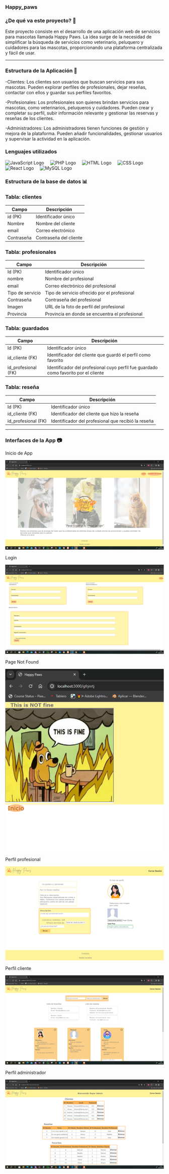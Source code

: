 ### Happy_paws

 ### ¿De qué va este proyecto? 📝
 
Este proyecto consiste en el desarrollo de una aplicación web de servicios para mascotas llamada Happy Paws. La idea surge de la necesidad de simplificar la búsqueda de servicios como veterinario, peluquero y cuidadores para las mascotas, proporcionando una plataforma centralizada y fácil de usar.

---

 ### Estructura de la Aplicación 📁
 
<p>-Clientes: Los clientes son usuarios que buscan servicios para sus mascotas. Pueden explorar perfiles de profesionales, dejar reseñas, contactar con ellos y guardar sus perfiles favoritos.</p>
<p>-Profesionales: Los profesionales son quienes brindan servicios para mascotas, como veterinarios, peluqueros y cuidadores. Pueden crear y completar su perfil, subir información relevante y gestionar las reservas y reseñas de los clientes.</p>
<p>-Administradores: Los administradores tienen funciones de gestión y mejora de la plataforma. Pueden añadir funcionalidades, gestionar usuarios y supervisar la actividad en la aplicación.</p>

### Lenguajes utilizados
<div >
    <img src="https://upload.wikimedia.org/wikipedia/commons/6/6a/JavaScript-logo.png" alt="JavaScript Logo" style="width: 45px; height: 45px;"> &nbsp;&nbsp;&nbsp;
    <img src="https://upload.wikimedia.org/wikipedia/commons/2/27/PHP-logo.svg" alt="PHP Logo" style="width: 45px; height: 45px;"> &nbsp;&nbsp;&nbsp;
    <img src="https://upload.wikimedia.org/wikipedia/commons/6/61/HTML5_logo_and_wordmark.svg" alt="HTML Logo" style="width: 45px; height: 45px;"> &nbsp;&nbsp;&nbsp;
    <img src="https://upload.wikimedia.org/wikipedia/commons/d/d5/CSS3_logo_and_wordmark.svg" alt="CSS Logo" style="width: 45px; height: 45px;"> &nbsp;&nbsp;&nbsp;
    <img src="https://upload.wikimedia.org/wikipedia/commons/a/a7/React-icon.svg" alt="React Logo" style="width: 45px; height: 45px;"> &nbsp;&nbsp;&nbsp;
    <img src="https://upload.wikimedia.org/wikipedia/commons/thumb/5/51/Mysql.svg/800px-Mysql.svg.png" alt="MySQL Logo" style="width: 45px; height: 45px;"> &nbsp;&nbsp;&nbsp;
    
</div>


### Estructura de la base de datos 📊

### Tabla: clientes

| Campo       | Descripción                |
|-------------|----------------------------|
| id (PK)     | Identificador único        |
| Nombre      | Nombre del cliente         |
| email       | Correo electrónico         |
| Contraseña  | Contraseña del cliente     |

### Tabla: profesionales

| Campo             | Descripción                              |
|-------------------|------------------------------------------|
| Id (PK)           | Identificador único                      |
| nombre            | Nombre del profesional                   |
| email             | Correo electrónico del profesional       |
| Tipo de servicio  | Tipo de servicio ofrecido por el profesional |
| Contraseña        | Contraseña del profesional               |
| Imagen            | URL de la foto de perfil del profesional |
| Provincia         | Provincia en donde se encuentra el profesional |

### Tabla: guardados

| Campo             | Descripción                              |
|-------------------|------------------------------------------|
| Id (PK)           | Identificador único                      |
| id_cliente (FK)   | Identificador del cliente que guardó el perfil como favorito |
| id_profesional (FK)| Identificador del profesional cuyo perfil fue guardado como favorito por el cliente |

### Tabla: reseña

| Campo             | Descripción                              |
|-------------------|------------------------------------------|
| Id (PK)           | Identificador único                      |
| id_cliente (FK)   | Identificador del cliente que hizo la reseña |
| id_profesional (FK)| Identificador del profesional que recibió la reseña |
---

### Interfaces de la App 📷

Inicio de App

<img src="https://github.com/Andie7bhadie/Happy_paws/blob/main/interfaces/inicio.PNG" alt="Inicio de App">

Login

<img src="https://github.com/Andie7bhadie/Happy_paws/blob/main/interfaces/login.PNG" alt="Login">

Page Not Found

<img src="https://github.com/Andie7bhadie/Happy_paws/blob/main/interfaces/ruta incorrecta.PNG" alt="Ruta incorrecta">

Perfil profesional

<img src="https://github.com/Andie7bhadie/Happy_paws/blob/main/interfaces/perfil profesional.PNG" alt="Perfil profesional">

Perfil cliente

<img src="https://github.com/Andie7bhadie/Happy_paws/blob/main/interfaces/cartas profesionales.PNG" alt="Perfil cliente">

Perfil administrador

<img src="https://github.com/Andie7bhadie/Happy_paws/blob/main/interfaces/admin.PNG" alt="Perfil administrador">

 
